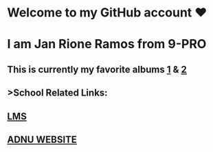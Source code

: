 # Welcome to **my GitHub account** ❤️
# I am Jan Rione Ramos from 9-PRO
## This is currently my favorite albums [1](https://open.spotify.com/album/3lS1y25WAhcqJDATJK70Mq) & [2](https://open.spotify.com/album/7jaSNQUBJbvfbZHLNFrV7P)
## >School Related Links:
## [LMS](https://jhsportal.adnu.edu.ph/)
## [ADNU WEBSITE](https://jhsos.adnu.edu.ph/)
